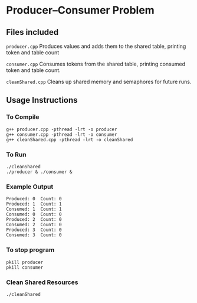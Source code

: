 # Producer–Consumer Problem

## Files included
`producer.cpp` Produces values and adds them to the shared table, printing token and table count

`consumer.cpp`  Consumes tokens from the shared table, printing consumed token and table count. 

`cleanShared.cpp`  Cleans up shared memory and semaphores for future runs. 

## Usage Instructions 
### To Compile
```text
g++ producer.cpp -pthread -lrt -o producer
g++ consumer.cpp -pthread -lrt -o consumer
g++ cleanShared.cpp -pthread -lrt -o cleanShared
```

### To Run 
```text
./cleanShared
./producer & ./consumer &
```

### Example Output
```text
Produced: 0  Count: 0
Produced: 1  Count: 1
Consumed: 1  Count: 1
Consumed: 0  Count: 0
Produced: 2  Count: 0
Consumed: 2  Count: 0
Produced: 3  Count: 0
Consumed: 3  Count: 0
```

### To stop program
```text
pkill producer
pkill consumer
```

### Clean Shared Resources
```text
./cleanShared
```

